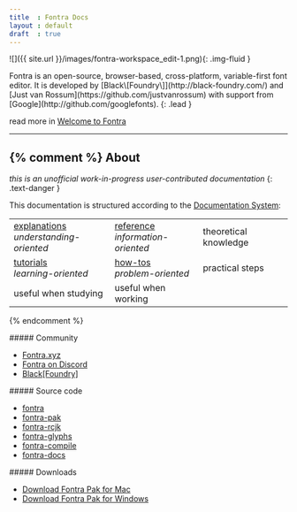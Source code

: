 ```yaml
---
title  : Fontra Docs
layout : default
draft  : true
---
```


![]({{ site.url }}/images/fontra-workspace_edit-1.png){: .img-fluid }

<div class='text-center' markdown='1'>
Fontra is an open-source, browser-based, cross-platform, variable-first font editor.  
It is developed by [Black\[Foundry\]](http://black-foundry.com/) and [Just van Rossum](https://github.com/justvanrossum) with support from [Google](http://github.com/googlefonts).
{: .lead }

read more in [Welcome to Fontra](explanations/welcome-to-fontra)
</div>


<hr class="mt-5 mb-4">




{% comment %}
About
-----

<i class="bi bi-exclamation-circle me-1"></i> *this is an unofficial work-in-progress user-contributed documentation*
{: .text-danger }

This documentation is structured according to the [Documentation System]:

<table class="table">
<tr>
<td>
<a href="explanations">explanations</a><br/>
<em>understanding-oriented</em>
</td>
<td>
<a href="reference">reference</a><br/>
<em>information-oriented</em>
</td>
<td class="text-secondary">
theoretical knowledge
</td>
</tr>
<tr>
<td>
<a href="tutorials">tutorials</a><br/>
<em>learning-oriented</em>
</td>
<td>
<a href="how-tos">how-tos</a><br/>
<em>problem-oriented</em>
</td>
<td class="text-secondary">
practical steps
</td>
</tr>
<tr>
<td class="text-secondary">
useful when studying
</td>
<td class="text-secondary">
useful when working 
</td>
<td class="text-secondary"></td>
</tr>
</table>

[Documentation System]: http://documentation.divio.com/
{% endcomment %}

<div class="row">
<div class="col-sm" markdown="1">
##### Community

- [Fontra.xyz](http://fontra.xyz)
- [Fontra on Discord](http://discord.gg/3w3DTs4JvU)
- [Black\[Foundry\]](http://black-foundry.com/)
</div>
<div class="col-sm" markdown="1">
##### Source code 

- [fontra](http://github.com/googlefonts/fontra)
- [fontra-pak](http://github.com/googlefonts/fontra-pak)
- [fontra-rcjk](http://github.com/googlefonts/fontra-rcjk)
- [fontra-glyphs](http://github.com/googlefonts/fontra-glyphs)
- [fontra-compile](http://github.com/googlefonts/fontra-compile)
- [fontra-docs](http://github.com/googlefonts/fontra-docs)
</div>
<div class="col-sm" markdown="1">
##### Downloads

- [Download Fontra Pak for Mac](https://fontra-download.black-foundry.com/FontraPak.dmg)
- [Download Fontra Pak for Windows](https://fontra-download.black-foundry.com/FontraPak.zip)

</div>
</div>
